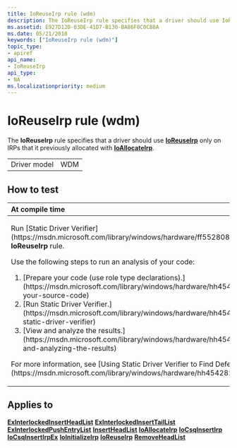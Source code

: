 ```yaml
---
title: IoReuseIrp rule (wdm)
description: The IoReuseIrp rule specifies that a driver should use IoReuseIrp only on IRPs that it previously allocated with IoAllocateIrp.
ms.assetid: E927D12D-03DE-41D7-B130-BA86F0C0CB8A
ms.date: 05/21/2018
keywords: ["IoReuseIrp rule (wdm)"]
topic_type:
- apiref
api_name:
- IoReuseIrp
api_type:
- NA
ms.localizationpriority: medium
---
```


# IoReuseIrp rule (wdm)


The **IoReuseIrp** rule specifies that a driver should use [**IoReuseIrp**](https://msdn.microsoft.com/library/windows/hardware/ff549661) only on IRPs that it previously allocated with [**IoAllocateIrp**](https://msdn.microsoft.com/library/windows/hardware/ff548257).

|              |     |
|--------------|-----|
| Driver model | WDM |

How to test
-----------

<table>
<colgroup>
<col width="100%" />
</colgroup>
<thead>
<tr class="header">
<th align="left">At compile time</th>
</tr>
</thead>
<tbody>
<tr class="odd">
<td align="left"><p>Run [Static Driver Verifier](https://msdn.microsoft.com/library/windows/hardware/ff552808) and specify the <strong>IoReuseIrp</strong> rule.</p>
Use the following steps to run an analysis of your code:
<ol>
<li>[Prepare your code (use role type declarations).](https://msdn.microsoft.com/library/windows/hardware/hh454281#preparing-your-source-code)</li>
<li>[Run Static Driver Verifier.](https://msdn.microsoft.com/library/windows/hardware/hh454281#running-static-driver-verifier)</li>
<li>[View and analyze the results.](https://msdn.microsoft.com/library/windows/hardware/hh454281#viewing-and-analyzing-the-results)</li>
</ol>
<p>For more information, see [Using Static Driver Verifier to Find Defects in Drivers](https://msdn.microsoft.com/library/windows/hardware/hh454281).</p></td>
</tr>
</tbody>
</table>

Applies to
----------

[**ExInterlockedInsertHeadList**](https://msdn.microsoft.com/library/windows/hardware/ff545397)
[**ExInterlockedInsertTailList**](https://msdn.microsoft.com/library/windows/hardware/ff545402)
[**ExInterlockedPushEntryList**](https://msdn.microsoft.com/library/windows/hardware/ff545418)
[**InsertHeadList**](https://msdn.microsoft.com/library/windows/hardware/ff547820)
[**IoAllocateIrp**](https://msdn.microsoft.com/library/windows/hardware/ff548257)
[**IoCsqInsertIrp**](https://msdn.microsoft.com/library/windows/hardware/ff549066)
[**IoCsqInsertIrpEx**](https://msdn.microsoft.com/library/windows/hardware/ff549067)
[**IoInitializeIrp**](https://msdn.microsoft.com/library/windows/hardware/ff549315)
[**IoReuseIrp**](https://msdn.microsoft.com/library/windows/hardware/ff549661)
[**RemoveHeadList**](https://msdn.microsoft.com/library/windows/hardware/ff561032)
 

 





